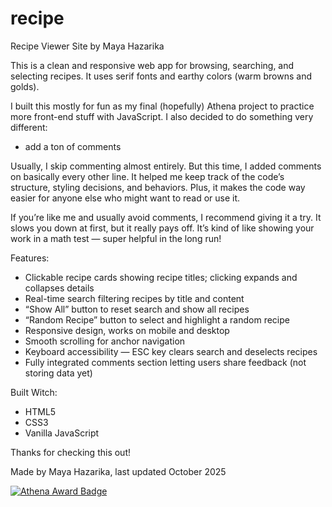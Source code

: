 # recipe

Recipe Viewer Site by Maya Hazarika

This is a clean and responsive web app for browsing, searching, and selecting recipes. It uses serif fonts and earthy colors (warm browns and golds).

I built this mostly for fun as my final (hopefully) Athena project to practice more front-end stuff with JavaScript. I also decided to do something very different:

- add a ton of comments

Usually, I skip commenting almost entirely. But this time, I added comments on basically every other line. It helped me keep track of the code’s structure, styling decisions, and behaviors. Plus, it makes the code way easier for anyone else who might want to read or use it.

If you’re like me and usually avoid comments, I recommend giving it a try. It slows you down at first, but it really pays off. It’s kind of like showing your work in a math test — super helpful in the long run!

Features:

- Clickable recipe cards showing recipe titles; clicking expands and collapses details
- Real-time search filtering recipes by title and content
- “Show All” button to reset search and show all recipes
- “Random Recipe” button to select and highlight a random recipe
- Responsive design, works on mobile and desktop
- Smooth scrolling for anchor navigation
- Keyboard accessibility — ESC key clears search and deselects recipes
- Fully integrated comments section letting users share feedback (not storing data yet)

Built Witch:

- HTML5
- CSS3
- Vanilla JavaScript

Thanks for checking this out!

Made by Maya Hazarika, last updated October 2025

[![Athena Award Badge](https://img.shields.io/endpoint?url=https%3A%2F%2Faward.athena.hackclub.com%2Fapi%2Fbadge)](https://award.athena.hackclub.com?utm_source=readme)
